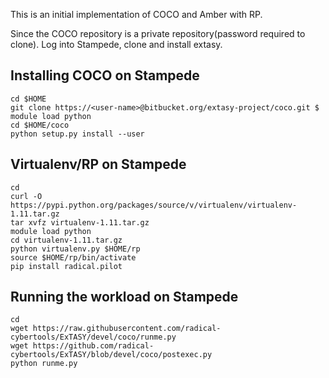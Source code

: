 This is an initial implementation of COCO and Amber with RP.

Since the COCO repository is a private repository(password required to clone). Log into Stampede, clone and install extasy.

Installing COCO on Stampede
---------------------------

```
cd $HOME
git clone https://<user-name>@bitbucket.org/extasy-project/coco.git $
module load python
cd $HOME/coco
python setup.py install --user
```

Virtualenv/RP on Stampede
----------------------

```
cd
curl -O https://pypi.python.org/packages/source/v/virtualenv/virtualenv-1.11.tar.gz
tar xvfz virtualenv-1.11.tar.gz
module load python
cd virtualenv-1.11.tar.gz
python virtualenv.py $HOME/rp
source $HOME/rp/bin/activate
pip install radical.pilot
```


Running the workload on Stampede
--------------------------------
```
cd
wget https://raw.githubusercontent.com/radical-cybertools/ExTASY/devel/coco/runme.py
wget https://github.com/radical-cybertools/ExTASY/blob/devel/coco/postexec.py
python runme.py
```



